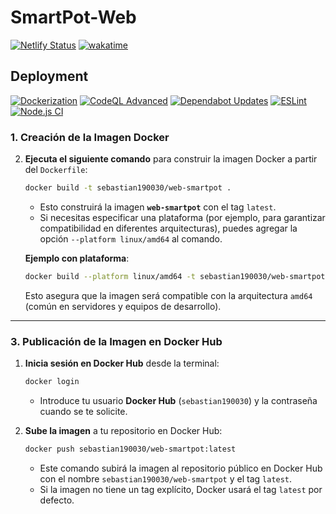 # SmartPot-Web

[![Netlify Status](https://api.netlify.com/api/v1/badges/5d675e13-68c9-4d3d-a61d-da09db0574c4/deploy-status)](https://app.netlify.com/sites/smarpot/deploys)
[![wakatime](https://wakatime.com/badge/user/45f93d1b-ca86-4c83-a72b-206ab33d0abb/project/acae46b4-b61b-4a35-9e05-f05e736ca91c.svg)](https://wakatime.com/badge/user/45f93d1b-ca86-4c83-a72b-206ab33d0abb/project/acae46b4-b61b-4a35-9e05-f05e736ca91c)

## **Deployment**

[![Dockerization](https://github.com/SmartPotTech/SmartPot-Web/actions/workflows/dockerization.yml/badge.svg)](https://github.com/SmartPotTech/SmartPot-Web/actions/workflows/dockerization.yml)
[![CodeQL Advanced](https://github.com/SmartPotTech/SmartPot-Web/actions/workflows/codeql.yml/badge.svg)](https://github.com/SmartPotTech/SmartPot-Web/actions/workflows/codeql.yml)
[![Dependabot Updates](https://github.com/SmartPotTech/SmartPot-Web/actions/workflows/dependabot/dependabot-updates/badge.svg)](https://github.com/SmartPotTech/SmartPot-Web/actions/workflows/dependabot/dependabot-updates)
[![ESLint](https://github.com/SmartPotTech/SmartPot-Web/actions/workflows/eslint.yml/badge.svg)](https://github.com/SmartPotTech/SmartPot-Web/actions/workflows/eslint.yml)
[![Node.js CI](https://github.com/SmartPotTech/SmartPot-Web/actions/workflows/node.js.yml/badge.svg)](https://github.com/SmartPotTech/SmartPot-Web/actions/workflows/node.js.yml)

### 1. **Creación de la Imagen Docker**

2. **Ejecuta el siguiente comando** para construir la imagen Docker a partir del `Dockerfile`:

   ```bash
   docker build -t sebastian190030/web-smartpot .
   ```

    - Esto construirá la imagen **`web-smartpot`** con el tag `latest`.
    - Si necesitas especificar una plataforma (por ejemplo, para garantizar compatibilidad en diferentes arquitecturas),
      puedes agregar la opción `--platform linux/amd64` al comando.

   **Ejemplo con plataforma**:

   ```bash
   docker build --platform linux/amd64 -t sebastian190030/web-smartpot .
   ```

   Esto asegura que la imagen será compatible con la arquitectura `amd64` (común en servidores y equipos de desarrollo).

---

### 3. **Publicación de la Imagen en Docker Hub**

1. **Inicia sesión en Docker Hub** desde la terminal:

   ```bash
   docker login
   ```

    - Introduce tu usuario **Docker Hub** (`sebastian190030`) y la contraseña cuando se te solicite.

2. **Sube la imagen** a tu repositorio en Docker Hub:

   ```bash
   docker push sebastian190030/web-smartpot:latest
   ```

    - Este comando subirá la imagen al repositorio público en Docker Hub con el nombre `sebastian190030/web-smartpot` y
      el tag `latest`.
    - Si la imagen no tiene un tag explícito, Docker usará el tag `latest` por defecto.
